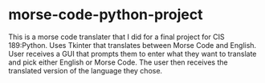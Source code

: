 # morse-code-python-project  
This is a morse code translater that I did for a final project for CIS 189:Python. Uses Tkinter that translates between Morse Code and English. User receives a GUI that prompts them to enter what they want to translate and pick either English or Morse Code. The user then receives the translated version of the language they chose.
